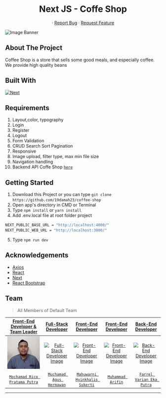 <h1 align='center'>Next JS - Coffe Shop</h1>
  <p align="center">
<!--     <a href="link_deploy">View Demo</a> -->
    ·
    <a href="https://github.com/19damah23/coffee-shop/issues">Report Bug</a>
    ·
    <a href="https://github.com/19damah23/coffee-shop/pulls">Request Feature</a>
  </p>

![Image Banner](public/team/home-figma.svg)

## About The Project

Coffee Shop is a store that sells some good meals, and especially coffee. We provide high quality beans

## Built With

[![Next](https://img.shields.io/badge/Next-11.1.2-blue)](https://nextjs.org/)

## Requirements

1. Layout,color, typography
2. Login
3. Register
4. Logout
2. Form Validation
3. CRUD Search Sort Pagination
4. Responsive
5. Image upload, filter type, max min file size
6. Navigation handling
7. Backend API Coffe Shop [`here`](https://github.com/farrelvarian/backend-CoffeeShop)

## Getting Started

1. Download this Project or you can type `git clone https://github.com/19damah23/coffee-shop`
2. Open app's directory in CMD or Terminal
3. Type `npm install` or `yarn install`
4. Add .env.local file at root folder project

```sh
NEXT_PUBLIC_BASE_URL = "http://localhost:4000/"
NEXT_PUBLIC_WEB_URL = "http://localhost:3000/"
```

5. Type `npm run dev`

## Acknowledgements

- [Axios](https://www.npmjs.com/package/axios)
- [React](https://reactjs.org/)
- [Next](https://nextjs.org/)
- [React Bootstrap](https://react-bootstrap.github.io/)

## Team

> All Members of Default Team

|                                                <a href="#" target="_blank">**Front-End Developer & Team Leader**</a>                                                 |                                                       <a href="#" target="_blank">**Full-Stack Developer**</a>                                                        |                                                        <a href="#" target="_blank">**Front-End Developer**</a>                                                        |                                                       <a href="#" target="_blank">**Front-End Developer**</a>                                                        |                                                       <a href="#" target="_blank">**Back-End Developer**</a>                                                        |                                                    
| :-------------------------------------------------------------------------------------------------------------------------------------------------------------------: | :------------------------------------------------------------------------------------------------------------------------------------------------------------------: | :------------------------------------------------------------------------------------------------------------------------------------------------------------------: | :-----------------------------------------------------------------------------------------------------------------------------------------------------------------: | :-----------------------------------------------------------------------------------------------------------------------------------------------------------------: | 
| [![Front-End Developer Image](public/team/85671271.jpg)](https://github.com/MochamadRicoPratamaPutra) | [![Full-Stack Developer Image](/src/public/team/093bbbf9-8160-4818-b0fc-e90cdac79d39.jpg)](https://github.com/19damah23) | [![Front-End Developer Image](/src/public/team/43512824.jpg)](https://github.com/Nisanisa7) | [![Front-End Developer Image](/src/public/team/f0022925-ada4-4353-8fbf-442c4d30ee8c.jpg)](https://github.com/emhaarifin) | [![Back-End Developer Image](/src/public/team/42968960.jpg)](https://github.com/farrelvarian) |
|                                       <a href="https://github.com/MochamadRicoPratamaPutra" target="_blank">`Mochamad Rico Pratama Putra`</a>                                       |                           <a href="https://github.com/19damah23" target="_blank">`Muchamad Agus Hermawan`</a>                            |                           <a href="https://github.com/Nisanisa7" target="_blank">`Mahuwarni Hyinkhalis Sukerti`</a>                            |                            <a href="https://github.com/emhaarifin" target="_blank">`Muhammad Arifin`</a>                            |                            <a href="https://github.com/farrelvarian" target="_blank">`Farrel Varian Eka Putra`</a>                            |                                              

---
